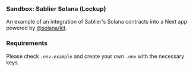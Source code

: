 ### Sandbox: Sablier Solana (Lockup)

An example of an integration of Sablier's Solana contracts into a Next app powered by
[@solana/kit](https://github.com/anza-xyz/kit).

### Requirements

Please check `.env.example` and create your own `.env` with the necessary keys.
